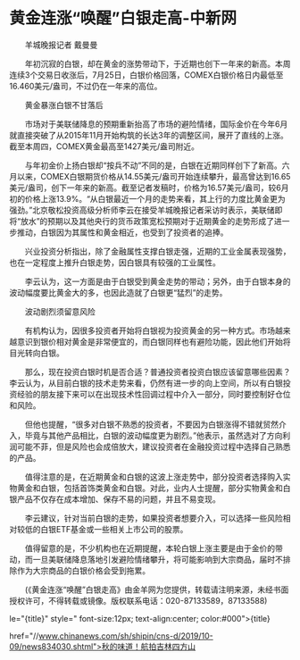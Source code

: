 # 黄金连涨“唤醒”白银走高-中新网

　　羊城晚报记者 戴曼曼

　　年初沉寂的白银，却在黄金的涨势带动下，于近期也创下一年来的新高。本周连续3个交易日收涨后，7月25日，白银价格回落，COMEX白银价格日内最低至16.460美元/盎司，不过仍在一年来的高位。

　　黄金暴涨白银不甘落后

　　市场对于美联储降息的预期重新抬高了市场的避险情绪，国际金价在今年6月就直接突破了从2015年11月开始构筑的长达3年的调整区间，展开了直线的上涨。截至本周四，COMEX黄金最高至1427美元/盎司附近。

　　与年初金价上扬白银却“按兵不动”不同的是，白银在近期同样创下了新高。六月以来，COMEX白银期货价格从14.55美元/盎司开始连续攀升，最高曾达到16.65美元/盎司，创下一年来的新高。截至记者发稿时，价格为16.57美元/盎司，较6月初的价格上涨13.9%。“从白银最近一个月的走势来看，其上行的力度比黄金更为强劲。”北京敬松投资高级分析师李云在接受羊城晚报记者采访时表示，美联储即将“放水”的预期以及其他央行的货币政策宽松预期对于近期黄金的走势形成了进一步推动，白银因为其属性和黄金相近，也受到了投资者的追捧。

　　兴业投资分析指出，除了金融属性支撑白银走强，近期的工业金属表现强势，也在一定程度上推升白银走势，因白银具有较强的工业属性。

　　李云认为，这一方面是由于白银受到黄金走势的带动；另外，由于白银本身的波动幅度要比黄金大的多，也因此造就了白银更“猛烈”的走势。

　　波动剧烈须留意风险

　　有机构认为，因很多投资者开始将白银视为投资黄金的另一种方式。市场越来越意识到银价相对黄金是非常便宜的，而白银同样也有避险功能，因此他们开始将目光转向白银。

　　那么，现在投资白银时机是否合适？普通投资者投资白银应该留意哪些因素？李云认为，从目前白银的技术走势来看，仍然有进一步的向上空间，所以有白银投资经验的朋友接下来可以在出现技术性回调过程中介入一部分，同时要控制好仓位和风险。

　　但他也提醒，“很多对白银不熟悉的投资者，不要因为白银涨得不错就贸然介入，毕竟与其他产品相比，白银的波动幅度更为剧烈。”他表示，虽然选对了方向利润可能不菲，但是风险也会成倍放大，建议投资者在金融投资过程中选择自己熟悉的产品。

　　值得注意的是，在近期黄金和白银的这波上涨走势中，部分投资者选择购入实物黄金和白银，包括首饰类黄金和白银。对此，业内人士提醒，部分实物黄金和白银产品不仅存在成本增加、保存不易的问题，并且不易变现。

　　李云建议，针对当前白银的走势，如果投资者想要介入，可以选择一些风险相对较低的白银ETF基金或一些相关上市公司的股票。

　　值得留意的是，不少机构也在近期提醒，本轮白银上涨主要是由于金价的带动，而一旦美联储降息落地引发避险情绪攀升，将可能影响到大宗商品，届时不排除作为大宗商品的白银价格会受到拖累。

　　(《黄金连涨“唤醒”白银走高》由金羊网为您提供，转载请注明来源，未经书面授权许可，不得转载或镜像。版权联系电话：020-87133589，87133588)

le="{title}" style=" font-size:12px; text-align:center; color:#000">{title}

href="//www.chinanews.com/sh/shipin/cns-d/2019/10-09/news834030.shtml">秋的味道！航拍吉林四方山
